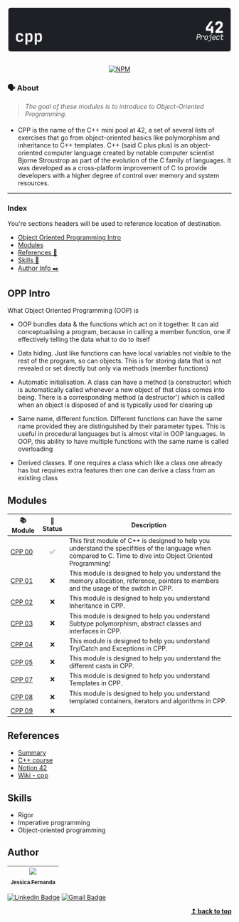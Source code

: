 <h1 align="center">
	<img alt="badge cpp" src="./img/cpp_dark.svg" />
 </h1>
 
 <div align="center">
 
  [![NPM](https://img.shields.io/npm/l/react)](https://github.com/nandajfa/CPP/blob/main/LICENSE)
  
 </div>
 
 
 ### 🗣️ About

> _The goal of these modules is to introduce to Object-Oriented Programming._

#### 

* CPP is the name of the C++ mini pool at 42, a set of several lists of exercises that go from object-oriented basics like polymorphism and inheritance to C++ templates.
C++ (said C plus plus) is an object-oriented computer language created by notable computer scientist Bjorne Stroustrop as part of the evolution of the C family of languages. It was developed as a cross-platform improvement of C to provide developers with a higher degree of control over memory and system resources.

---

### Index

You're sections headers will be used to reference location of destination.

- [Object Oriented Programming Intro](#opp-intro)
- [Modules](#modules)
- [References 📌](#references)
- [Skills 📄](#skills)
- [Author Info  ✒️](#author)


## OPP Intro
What Object Oriented Programming (OOP) is

* OOP bundles data & the functions which act on it together. It can aid conceptualising a program, because in calling a member function, one if effectively telling the data what to do to itself

* Data hiding. Just like functions can have local variables not visible to the rest of the program, so can objects. This is for storing data that is not revealed or set directly but only via methods (member functions)

* Automatic initialisation. A class can have a method (a constructor) which is automatically called whenever a new object of that class comes into being. There is a corresponding method (a destructor') which is called when an object is disposed of and is typically used for clearing up

* Same name, different function. Different functions can have the same name provided they are distinguished by their parameter types. This is useful in procedural languages but is almost vital in OOP languages. In OOP, this ability to have multiple functions with the same name is called overloading

* Derived classes. If one requires a class which like a class one already has but requires extra features then one can derive a class from an existing class

## Modules

| 📚 Module      |  🤔 Status | Description 
| ---------- | :-----: | ---------- |
| [CPP 00](https://github.com/nandajfa/CPP) |  ✅  | This first module of C++ is designed to help you understand the specifities of the language when compared to C. Time to dive into Object Oriented Programming! |
| [CPP 01](https://github.com/nandajfa/CPP) |  ❌  | This module is designed to help you understand the memory allocation, reference, pointers to members and the usage of the switch in CPP. |
| [CPP 02](https://github.com/nandajfa/CPP) |  ❌  | This module is designed to help you understand Inheritance in CPP. |
| [CPP 03](https://github.com/nandajfa/CPP) |  ❌  | This module is designed to help you understand Subtype polymorphism, abstract classes and interfaces in CPP. |
| [CPP 04](https://github.com/nandajfa/CPP) |  ❌  | This module is designed to help you understand Try/Catch and Exceptions in CPP. |
| [CPP 05](https://github.com/nandajfa/CPP) |  ❌  | This module is designed to help you understand the different casts in CPP. |
| [CPP 07](https://github.com/nandajfa/CPP) |  ❌  | This module is designed to help you understand Templates in CPP. |
| [CPP 08](https://github.com/nandajfa/CPP) |  ❌  | This module is designed to help you understand templated containers, iterators and algorithms in CPP. |
| [CPP 09](https://github.com/nandajfa/CPP) |  ❌  |



## References

 * [Summary](https://www.youtube.com/watch?v=TnrQMtxPeEg)
 * [C++ course](https://www.youtube.com/playlist?list=PLx4x_zx8csUjczg1qPHavU1vw1IkBcm40)
 * [Notion 42](https://soraianovaes.notion.site/CPP-Piscine-de222a1b2db34121a7228101c61b7c87)
 * [Wiki - cpp](https://github.com/qingqingqingli/CPP/wiki)
 
## Skills

* Rigor
* Imperative programming
* Object-oriented programming

## Author
 
 | [<img src="https://avatars.githubusercontent.com/u/80687429?v=4" width=115><br><sub>Jessica Fernanda</sub>](https://github.com/nandajfa) |
 | :---: |
 
 [![Linkedin Badge](https://img.shields.io/badge/-Jessica-blue?style=flat-square&logo=Linkedin&logoColor=white&link=https://www.linkedin.com/in/jessica-fernanda-106651205)](https://www.linkedin.com/in/jessica-fernanda-106651205) 
[![Gmail Badge](https://img.shields.io/badge/-nanda.jfa@gmail.com-c14438?style=flat-square&logo=Gmail&logoColor=white&link=mailto:nanda.jfa@gmail.com)](mailto:nanda.jfa@gmail.com)


</div>
<div align="right">
  <b><a href="#index">↥ back to top</a></b>
</div>
</br>
